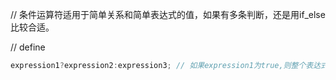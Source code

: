 // 条件运算符适用于简单关系和简单表达式的值，如果有多条判断，还是用if_else比较合适。

// define
```cpp
expression1?expression2:expression3; // 如果expression1为true,则整个表达式为ex2的值，否则为ex3的值
```